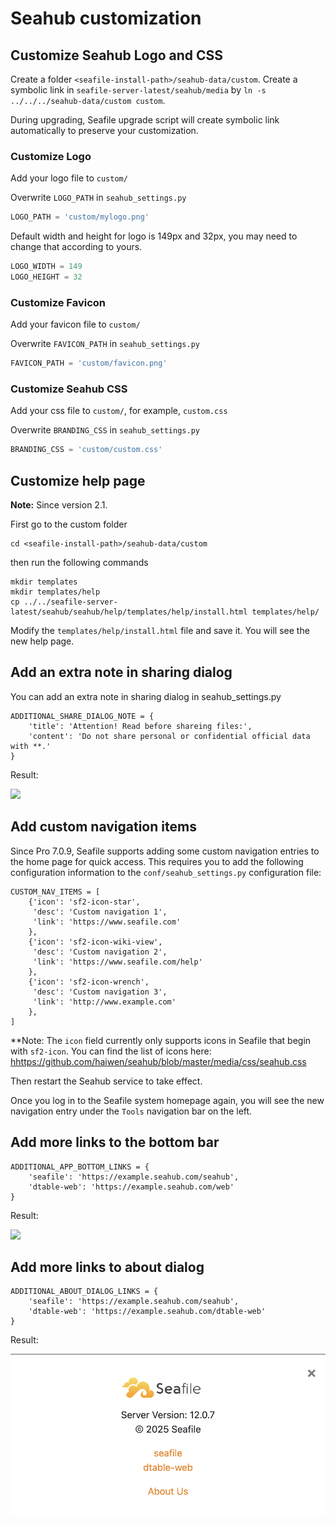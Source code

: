 # Seahub customization

## Customize Seahub Logo and CSS

Create a folder `<seafile-install-path>/seahub-data/custom`. Create a symbolic link in `seafile-server-latest/seahub/media` by `ln -s ../../../seahub-data/custom custom`.

During upgrading, Seafile upgrade script will create symbolic link automatically to preserve your customization.

### Customize Logo

Add your logo file to `custom/`

Overwrite `LOGO_PATH` in `seahub_settings.py`

```python
LOGO_PATH = 'custom/mylogo.png'
```

Default width and height for logo is 149px and 32px, you may need to change that according to yours.

```python
LOGO_WIDTH = 149
LOGO_HEIGHT = 32
```

### Customize Favicon

Add your favicon file to `custom/`

Overwrite `FAVICON_PATH` in `seahub_settings.py`

```python
FAVICON_PATH = 'custom/favicon.png'
```

### Customize Seahub CSS

Add your css file to `custom/`, for example, `custom.css`

Overwrite `BRANDING_CSS` in `seahub_settings.py`

```python
BRANDING_CSS = 'custom/custom.css'
```


## Customize help page

**Note:** Since version 2.1.

First go to the custom folder

```
cd <seafile-install-path>/seahub-data/custom
```

then run the following commands

```
mkdir templates
mkdir templates/help
cp ../../seafile-server-latest/seahub/seahub/help/templates/help/install.html templates/help/
```

Modify the `templates/help/install.html` file and save it. You will see the new help page.

## Add an extra note in sharing dialog

You can add an extra note in sharing dialog in seahub_settings.py

```
ADDITIONAL_SHARE_DIALOG_NOTE = {
    'title': 'Attention! Read before shareing files:',
    'content': 'Do not share personal or confidential official data with **.'
}
```

Result:

![](../images/additional-share-dialog-note.png)

## Add custom navigation items

Since Pro 7.0.9, Seafile supports adding some custom navigation entries to the home page for quick access. This requires you to add the following configuration information to the `conf/seahub_settings.py` configuration file:

```
CUSTOM_NAV_ITEMS = [
    {'icon': 'sf2-icon-star',
     'desc': 'Custom navigation 1',
     'link': 'https://www.seafile.com'
    },
    {'icon': 'sf2-icon-wiki-view',
     'desc': 'Custom navigation 2',
     'link': 'https://www.seafile.com/help'
    },
    {'icon': 'sf2-icon-wrench',
     'desc': 'Custom navigation 3',
     'link': 'http://www.example.com'
    },
]
```

**Note: The `icon` field currently only supports icons in Seafile that begin with `sf2-icon`. You can find the list of icons here: <hhttps://github.com/haiwen/seahub/blob/master/media/css/seahub.css>

Then restart the Seahub service to take effect.

Once you log in to the Seafile system homepage again, you will see the new navigation entry under the `Tools` navigation bar on the left.

## Add more links to the bottom bar

```
ADDITIONAL_APP_BOTTOM_LINKS = {
    'seafile': 'https://example.seahub.com/seahub',
    'dtable-web': 'https://example.seahub.com/web'
}
```

Result:

![](../images/additional-app-bottom-links.png)

## Add more links to about dialog

```
ADDITIONAL_ABOUT_DIALOG_LINKS = {
    'seafile': 'https://example.seahub.com/seahub',
    'dtable-web': 'https://example.seahub.com/dtable-web'
}
```

Result:

![](../images/additional-about-dialog-links.png)
